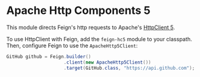 Apache Http Components 5
========================

This module directs Feign's http requests to Apache's [HttpClient 5](https://hc.apache.org/httpcomponents-client-5.0.x/index.html).

To use HttpClient with Feign, add the `feign-hc5` module to your classpath. Then, configure Feign to use the `ApacheHttp5Client`:

```java
GitHub github = Feign.builder()
                     .client(new ApacheHttp5Client())
                     .target(GitHub.class, "https://api.github.com");
```
